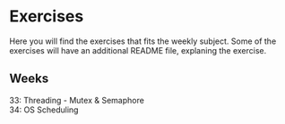 # Exercises
Here you will find the exercises that fits the weekly subject. Some of the exercises will have an additional README file, explaning the exercise.


## Weeks
33: Threading - Mutex & Semaphore </br>
34: OS Scheduling